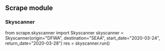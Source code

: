 ## Scrape module

### Skyscanner
from scrape.skyscanner import Skyscanner
skyscanner = Skyscanner(origin="DFWA", destination="SEAA", start_date="2020-03-24", return_date="2020-03-28")
res = skyscanner.run()